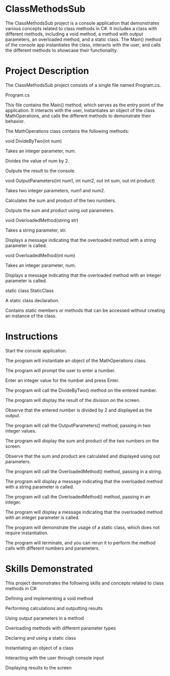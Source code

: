 # ClassMethodsSub

The ClassMethodsSub project is a console application that demonstrates various concepts related to class methods in C#. It includes a class with different methods, including a void method, a method with output parameters, an overloaded method, and a static class. The Main() method of the console app instantiates the class, interacts with the user, and calls the different methods to showcase their functionality.

# Project Description
The ClassMethodsSub project consists of a single file named Program.cs.

Program.cs

This file contains the Main() method, which serves as the entry point of the application. It interacts with the user, instantiates an object of the class MathOperations, and calls the different methods to demonstrate their behavior.

The MathOperations class contains the following methods:

void DivideByTwo(int num)

Takes an integer parameter, num.

Divides the value of num by 2.

Outputs the result to the console.

void OutputParameters(int num1, int num2, out int sum, out int product)

Takes two integer parameters, num1 and num2.

Calculates the sum and product of the two numbers.

Outputs the sum and product using out parameters.

void OverloadedMethod(string str)

Takes a string parameter, str.

Displays a message indicating that the overloaded method with a string parameter is called.

void OverloadedMethod(int num)

Takes an integer parameter, num.

Displays a message indicating that the overloaded method with an integer parameter is called.

static class StaticClass

A static class declaration.

Contains static members or methods that can be accessed without creating an instance of the class.

# Instructions
Start the console application.

The program will instantiate an object of the MathOperations class.

The program will prompt the user to enter a number.

Enter an integer value for the number and press Enter.

The program will call the DivideByTwo() method on the entered number.

The program will display the result of the division on the screen.

Observe that the entered number is divided by 2 and displayed as the output.

The program will call the OutputParameters() method, passing in two integer values.

The program will display the sum and product of the two numbers on the screen.

Observe that the sum and product are calculated and displayed using out parameters.

The program will call the OverloadedMethod() method, passing in a string.

The program will display a message indicating that the overloaded method with a string parameter is called.

The program will call the OverloadedMethod() method, passing in an integer.

The program will display a message indicating that the overloaded method with an integer parameter is called.

The program will demonstrate the usage of a static class, which does not require instantiation.

The program will terminate, and you can rerun it to perform the method calls with different numbers and parameters.

# Skills Demonstrated
This project demonstrates the following skills and concepts related to class methods in C#:

Defining and implementing a void method

Performing calculations and outputting results

Using output parameters in a method

Overloading methods with different parameter types

Declaring and using a static class

Instantiating an object of a class

Interacting with the user through console input

Displaying results to the screen
